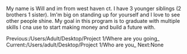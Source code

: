 My name is Will and im from west haven ct. I have 3 younger siblings (2 brothers 1 sister). Im'm big on standing up for yourself and I love to see other people shine. My goal in this program is to graduate with multiple skills I cna use to start making money and build a future with.

Previous:/Users/Adult/Desktop/Project 1/Where are you going_
Current:/Users/adult/Desktop/Project 1/Who are you_
Next:None
